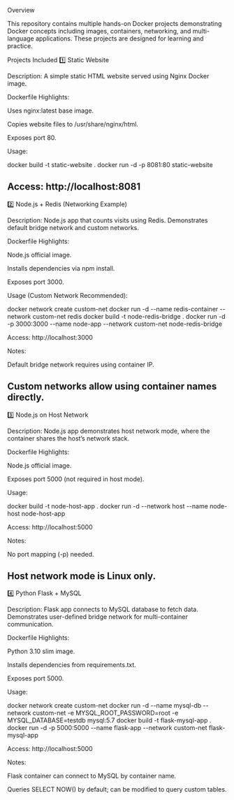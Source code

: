 Overview

This repository contains multiple hands-on Docker projects demonstrating Docker concepts including images, containers, networking, and multi-language applications. These projects are designed for learning and practice.

Projects Included
1️⃣ Static Website

Description: A simple static HTML website served using Nginx Docker image.

Dockerfile Highlights:

Uses nginx:latest base image.

Copies website files to /usr/share/nginx/html.

Exposes port 80.

Usage:

docker build -t static-website .
docker run -d -p 8081:80 static-website


Access: http://localhost:8081
--------------------------------------------------------------------------------------------------------------- 
2️⃣ Node.js + Redis (Networking Example)

Description: Node.js app that counts visits using Redis. Demonstrates default bridge network and custom networks.

Dockerfile Highlights:

Node.js official image.

Installs dependencies via npm install.

Exposes port 3000.

Usage (Custom Network Recommended):

docker network create custom-net
docker run -d --name redis-container --network custom-net redis
docker build -t node-redis-bridge .
docker run -d -p 3000:3000 --name node-app --network custom-net node-redis-bridge


Access: http://localhost:3000

Notes:

Default bridge network requires using container IP.

Custom networks allow using container names directly.
-------------------------------------------------------------------------------------------------------------------------- 
3️⃣ Node.js on Host Network

Description: Node.js app demonstrates host network mode, where the container shares the host’s network stack.

Dockerfile Highlights:

Node.js official image.

Exposes port 5000 (not required in host mode).

Usage:

docker build -t node-host-app .
docker run -d --network host --name node-host node-host-app


Access: http://localhost:5000

Notes:

No port mapping (-p) needed.

Host network mode is Linux only.
------------------------------------------------------------------------------------------------------------------------------- 
4️⃣ Python Flask + MySQL

Description: Flask app connects to MySQL database to fetch data. Demonstrates user-defined bridge network for multi-container communication.

Dockerfile Highlights:

Python 3.10 slim image.

Installs dependencies from requirements.txt.

Exposes port 5000.

Usage:

docker network create custom-net
docker run -d --name mysql-db --network custom-net -e MYSQL_ROOT_PASSWORD=root -e MYSQL_DATABASE=testdb mysql:5.7
docker build -t flask-mysql-app .
docker run -d -p 5000:5000 --name flask-app --network custom-net flask-mysql-app


Access: http://localhost:5000

Notes:

Flask container can connect to MySQL by container name.

Queries SELECT NOW() by default; can be modified to query custom tables.
